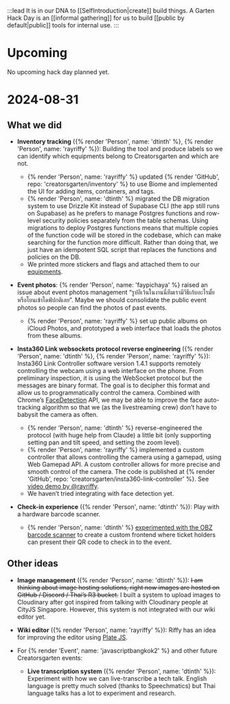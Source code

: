 :::lead
It is in our DNA to [[SelfIntroduction|create]] build things. A Garten Hack Day is an [[informal gathering]] for us to build [[public by default|public]] tools for internal use.
:::

# Upcoming

No upcoming hack day planned yet.

# 2024-08-31

## What we did

- **Inventory tracking** ({% render 'Person', name: 'dtinth' %}, {% render 'Person', name: 'rayriffy' %}): Building the tool and produce labels so we can identify which equipments belong to Creatorsgarten and which are not.

    - {% render 'Person', name: 'rayriffy' %} updated {% render 'GitHub', repo: 'creatorsgarten/inventory' %} to use Biome and implemented the UI for adding items, containers, and tags.
    - {% render 'Person', name: 'dtinth' %} migrated the DB migration system to use Drizzle Kit instead of Supabase CLI (the app still runs on Supabase) as he prefers to manage Postgres functions and row-level security policies separately from the table schemas. Using migrations to deploy Postgres functions means that multiple copies of the function code will be stored in the codebase, which can make searching for the function more difficult. Rather than doing that, we just have an idempotent SQL script that replaces the functions and policies on the DB.
    - We printed more stickers and flags and attached them to our [equipments](https://inventory.creatorsgarten.org).

- **Event photos**: {% render 'Person', name: 'faypichaya' %} raised an issue about event photos management “รูปอีเว้นในงานนี่ทีมเรามีวิธีเก้บอะไรมั้ย หรือโยนเข้าไดฟ์ปกติเลย”. Maybe we should consolidate the public event photos so people can find the photos of past events.

    - {% render 'Person', name: 'rayriffy' %} set up public albums on iCloud Photos, and prototyped a web interface that loads the photos from these albums.

- **Insta360 Link websockets protocol reverse engineering** ({% render 'Person', name: 'dtinth' %}, {% render 'Person', name: 'rayriffy' %}): Insta360 Link Controller software version 1.4.1 supports remotely controlling the webcam using a web interface on the phone. From preliminary inspection, it is using the WebSocket protocol but the messages are binary format. The goal is to decipher this format and allow us to programmatically control the camera. Combined with Chrome’s [FaceDetection](https://developer.chrome.com/docs/capabilities/shape-detection#facedetector) API, we may be able to improve the face auto-tracking algorithm so that we (as the livestreaming crew) don’t have to babysit the camera as often.

    - {% render 'Person', name: 'dtinth' %} reverse-engineered the protocol (with huge help from Claude) a little bit (only supporting setting pan and tilt speed, and setting the zoom level).
    - {% render 'Person', name: 'rayriffy' %} implemented a custom controller that allows controlling the camera using a gamepad, using Web Gamepad API. A custom controller allows for more precise and smooth control of the camera. The code is published at {% render 'GitHub', repo: 'creatorsgarten/insta360-link-controller' %}. See [video demo by @rayriffy](https://x.com/rayriffy/status/1829962321667694891?s=61&t=Fzv0Bu_mv97KXxrXp4qolQ).
    - We haven’t tried integrating with face detection yet.

- **Check-in experience** ({% render 'Person', name: 'dtinth' %}): Play with a hardware barcode scanner.

    - {% render 'Person', name: 'dtinth' %} [experimented with the OBZ barcode scanner](https://notes.dt.in.th/OBZBarcodeScannerJS) to create a custom frontend where ticket holders can present their QR code to check in to the event.

## Other ideas

- **Image management** ({% render 'Person', name: 'dtinth' %}): ~~I am thinking about image hosting solutions, right now images are hosted on GitHub / Discord / Thai’s R3 bucket.~~ I built a system to upload images to Cloudinary after got inspired from talking with Cloudinary people at CityJS Singapore. However, this system is not integrated with our wiki editor yet.

- **Wiki editor** ({% render 'Person', name: 'rayriffy' %}): Riffy has an idea for improving the editor using [Plate JS](https://platejs.org/).

- For {% render 'Event', name: 'javascriptbangkok2' %} and other future Creatorsgarten events:

  - **Live transcription system** ({% render 'Person', name: 'dtinth' %}): Experiment with how we can live-transcribe a tech talk. English language is pretty much solved (thanks to Speechmatics) but Thai language talks has a lot to experiment and research.
